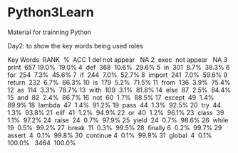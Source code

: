 # Python3Learn
Material for trainning Python

Day2: to show the key words being used roles

 Key    Words   RANK     %      ACC
 1      del     not appear      NA
 2      exec    not appear      NA
 3      print   657     19.0%   19.0%
 4      def     368     10.6%   29.6%
 5      in      301     8.7%    38.3%
 6      for     254     7.3%    45.6%
 7      if      244     7.0%    52.7%
 8      import  241     7.0%    59.6%
 9      return  232     6.7%    66.3%
 10     is      179     5.2%    71.5%
 11     from    136     3.9%    75.4%
 12     as      114     3.3%    78.7%
 13     with    109     3.1%    81.8%
 14     else    87      2.5%    84.4%
 15     and     82      2.4%    86.7%
 16     not     60      1.7%    88.5%
 17     except  49      1.4%    89.9%
 18     lambda  47      1.4%    91.2%
 19     pass    44      1.3%    92.5%
 20     try     44      1.3%    93.8%
 21     elif    41      1.2%    94.9%
 22     or      40      1.2%    96.1%
 23     class   39      1.1%    97.2%
 24     raise   24      0.7%    97.9%
 25     yield   24      0.7%    98.6%
 26     while   19      0.5%    99.2%
 27     break   11      0.3%    99.5%
 28     finally 6       0.2%    99.7%
 29     assert  4       0.1%    99.8%
 30     continue 4      0.1%    99.9%
 31     global   4      0.1%    100.0%  
                3464    100.0% 
